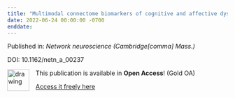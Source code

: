 ```yaml
---
title: "Multimodal connectome biomarkers of cognitive and affective dysfunction in the common epilepsies."
date: 2022-06-24 00:00:00 -0700
enddate:
---
```


Published in: *Network neuroscience (Cambridge[comma] Mass.)*

DOI: 10.1162/netn_a_00237

<img src="https://upload.wikimedia.org/wikipedia/commons/thumb/7/77/Open_Access_logo_PLoS_transparent.svg/800px-Open_Access_logo_PLoS_transparent.svg.png" alt="drawing" width="50" align="left"/> &nbsp;&nbsp;&nbsp;This publication is available in **Open Access**! (Gold OA)

&nbsp;&nbsp;&nbsp;[Access it freely here](https://direct.mit.edu/netn/article-pdf/6/2/320/2028100/netn_a_00237.pdf
)

